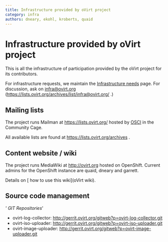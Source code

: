 ```yaml
---
title: Infrastructure provided by oVirt project
category: infra
authors: dneary, ekohl, kroberts, quaid
---
```


# Infrastructure provided by oVirt project

This is all the infrastructure of participation provided by the oVirt project for its contributors.

For infrastructure requests, we maintain the [Infrastructure needs](/develop/infra/infrastructure-needs/) page. For discussion, ask on infra@ovirt.org (https://lists.ovirt.org/archives/list/infra@ovirt.org/ .)

## Mailing lists

The project runs Mailman at <https://lists.ovirt.org/> hosted by [OSCI](https://www.osci.io/) in the Community Cage.

All available lists are found at <https://lists.ovirt.org/archives> .

## Content website / wiki

The project runs MediaWiki at <http://ovirt.org> hosted on OpenShift. Current admins for the OpenShift instance are quaid, dneary and garrett.

Details on [ how to use this wiki](oVirt wiki).

## Source code management

*' GIT Repositories*'

*   ovirt-log-collector: [<http://gerrit.ovirt.org/gitweb?p=ovirt-log-collector.git>](http://gerrit.ovirt.org/gitweb?p=ovirt-log-collector.git)
*   ovirt-iso-uploader: [<http://gerrit.ovirt.org/gitweb?p=ovirt-iso-uploader.git>](http://gerrit.ovirt.org/gitweb?p=ovirt-iso-uploader.git)
*   ovirt-image-uploader: [<http://gerrit.ovirt.org/gitweb?p=ovirt-image-uploader.git>](http://gerrit.ovirt.org/gitweb?p=ovirt-image-uploader.git)

